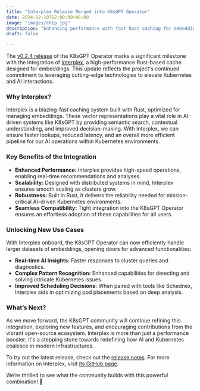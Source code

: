 ```yaml
---
title: "Interplex Release Merged into K8sGPT Operator"  
date: 2024-12-10T12:00:00+06:00  
image: "images/chip.jpg"  
description: "Enhancing performance with fast Rust caching for embeddings"  
draft: false  

---
```


The [v0.2.4 release](https://github.com/k8sgpt-ai/k8sgpt-operator/releases/tag/v0.2.4) of the K8sGPT Operator marks a significant milestone with the integration of [Interplex](https://github.com/interplex-ai/interplex), a high-performance Rust-based cache designed for embeddings. This update reflects the project's continued commitment to leveraging cutting-edge technologies to elevate Kubernetes and AI interactions.

### Why Interplex?  
Interplex is a blazing-fast caching system built with Rust, optimized for managing embeddings. These vector representations play a vital role in AI-driven systems like K8sGPT by providing semantic search, contextual understanding, and improved decision-making. With Interplex, we can ensure faster lookups, reduced latency, and an overall more efficient pipeline for our AI operations within Kubernetes environments.

### Key Benefits of the Integration  
- **Enhanced Performance:** Interplex provides high-speed operations, enabling real-time recommendations and analyses.  
- **Scalability:** Designed with distributed systems in mind, Interplex ensures smooth scaling as clusters grow.  
- **Robustness:** Built in Rust, it delivers the reliability needed for mission-critical AI-driven Kubernetes environments.  
- **Seamless Compatibility:** Tight integration into the K8sGPT Operator ensures an effortless adoption of these capabilities for all users.  

### Unlocking New Use Cases  
With Interplex onboard, the K8sGPT Operator can now efficiently handle larger datasets of embeddings, opening doors for advanced functionalities:  
- **Real-time AI Insights:** Faster responses to cluster queries and diagnostics.  
- **Complex Pattern Recognition:** Enhanced capabilities for detecting and solving intricate Kubernetes issues.  
- **Improved Scheduling Decisions:** When paired with tools like Schednex, Interplex aids in optimizing pod placements based on deep analysis.  

### What’s Next?  
As we move forward, the K8sGPT community will continue refining this integration, exploring new features, and encouraging contributions from the vibrant open-source ecosystem. Interplex is more than just a performance booster; it's a stepping stone towards redefining how AI and Kubernetes coalesce in modern infrastructures.

To try out the latest release, check out the [release notes](https://github.com/k8sgpt-ai/k8sgpt-operator/releases/tag/v0.2.4). For more information on Interplex, visit [its GitHub page](https://github.com/interplex-ai/interplex).  

We’re thrilled to see what the community builds with this powerful combination! 🚀  
